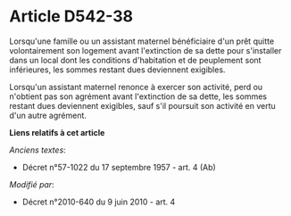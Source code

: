 # Article D542-38

Lorsqu'une famille ou un assistant maternel bénéficiaire d'un prêt quitte volontairement son logement avant l'extinction de
sa dette pour s'installer dans un local dont les conditions d'habitation et de peuplement sont inférieures, les sommes
restant dues deviennent exigibles. 

Lorsqu'un assistant maternel renonce à exercer son activité, perd ou n'obtient pas son agrément avant l'extinction de sa
dette, les sommes restant dues deviennent exigibles, sauf s'il poursuit son activité en vertu d'un autre agrément.

**Liens relatifs à cet article**

_Anciens textes_:

  - Décret n°57-1022 du 17 septembre 1957 - art. 4 (Ab)

_Modifié par_:

  - Décret n°2010-640 du 9 juin 2010 - art. 4
